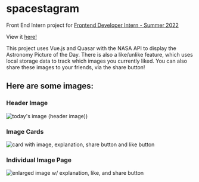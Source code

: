 # spacestagram

Front End Intern project for [Frontend Developer Intern - Summer 2022](https://www.shopify.ca/careers/frontend-developer-intern-summer-2022-remote-us-canada_e4d4fb64-21c6-421c-b889-a51195090d5b)

View it [here!](https://61e1ab075be34433abeac43d--boring-dubinsky-3ff340.netlify.app/)

This project uses Vue.js and Quasar with the NASA API to display the Astronomy Picture of the Day. There is also a like/unlike feature, which uses local storage data to track which images you currently liked. You can also share these images to your friends, via the share button!

## Here are some images:

### Header Image
![today's image (header image)](https://user-images.githubusercontent.com/56178203/149568626-8cdea8d7-dfdc-4200-a92e-011cb7abbb28.png))

### Image Cards
![card with image, explanation, share button and like button](https://user-images.githubusercontent.com/56178203/149568714-bde02644-3d83-4be4-9c2d-6bac1b3ab761.png)

### Individual Image Page
![enlarged image w/ explanation, like, and share button](https://user-images.githubusercontent.com/56178203/149568744-a73ffd92-be51-4c02-af64-82e88b2fd99e.png)

